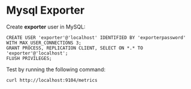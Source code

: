 # Mysql Exporter

Create **exporter** user in MySQL:
```
CREATE USER 'exporter'@'localhost' IDENTIFIED BY 'exporterpassword' WITH MAX_USER_CONNECTIONS 3;
GRANT PROCESS, REPLICATION CLIENT, SELECT ON *.* TO 'exporter'@'localhost';
FLUSH PRIVILEGES;
```

Test by running the following command:
```
curl http://localhost:9104/metrics
```
